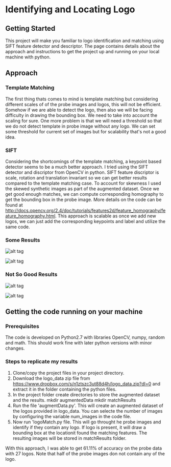 # Identifying and Locating Logo

## Getting Started

This project will make you familiar to logo identification and matching using SIFT feature detector and descriptor. The page contains details about the approach and instructions to get the project up and running on your local machine with python.

## Approach
### Template Matching
The first thing thats comes to mind is template matching but considering different scales of of the probe
images and logos, this will not be efficient. Somehow if we are able to detect the logo, then also we
will be facing difficulty in drawing the bounding box. We need to take into account the scaling for sure.
One more problem is that we will need a threshold so that we do not detect template in probe image
without any logo. We can set some threshold for current set of images but for scalability that's not a
good idea.

### SIFT
Considering the shortcomings of the template matching, a keypoint based detector seems to be a much
better approach. I tried using the SIFT detector and discriptor from OpenCV in python. SIFT feature
discriptor is scale, rotation and translation invariant so we can get better results compared to the
template matching case. To account for skewness I used the skewed synthetic images as part of the augmented dataset. Once we get good enough matches, we can compute corresponding homography to get
the bounding box in the probe image. More details on the code can be found at http://docs.opencv.org/2.4/doc/tutorials/features2d/feature_homography/feature_homography.html. This approach is scalable as once we add new logos, we can just
add the corresponding keypoints and label and utilize the same code.

### Some Results
![alt tag](https://github.com/ShubhamAgarwal12/findLogo/blob/master/FewResults/FoundStarbucks.PNG)

![alt tag](https://github.com/ShubhamAgarwal12/findLogo/blob/master/FewResults/FoundIntel.PNG)

### Not So Good Results

![alt tag](https://github.com/ShubhamAgarwal12/findLogo/blob/master/FewResults/FoundFord.PNG)

![alt tag](https://github.com/ShubhamAgarwal12/findLogo/blob/master/FewResults/FoundCoke.PNG)

## Getting the code running on your machine

### Prerequisites

The code is developed on Python2.7 with libraries OpenCV, numpy, random and math. This should work fine with later python versions with minor changes.

### Steps to replicate my results
1. Clone/copy the project files in your project directory.
2. Download the logo_data zip file from https://www.dropbox.com/s/n1ztszc3ut88d4h/logo_data.zip?dl=0 and extract it in the folder containing the python files.
3. In the project folder create directories to store the augmented dataset and the results.
    mkdir augmentedData
    mkdir matchResults
4. Run the file 'augmentData.py'. This will create an augmented dataset of the logos provided in logo_data. You can selecte the number of    images by configuring the variable num_images in the code file.
5. Now run 'logoMatch.py file. This will go throught he probe images and identify if they contain any logo. If logo is present, it will draw a bounding box at the locationit found the matching features. The resulting images will be stored in matchResults folder.

With this approach, I was able to get 61.11% of accuracy on the probe data with 27 logos. Note that half of the probe images don not contain any of the logo.
